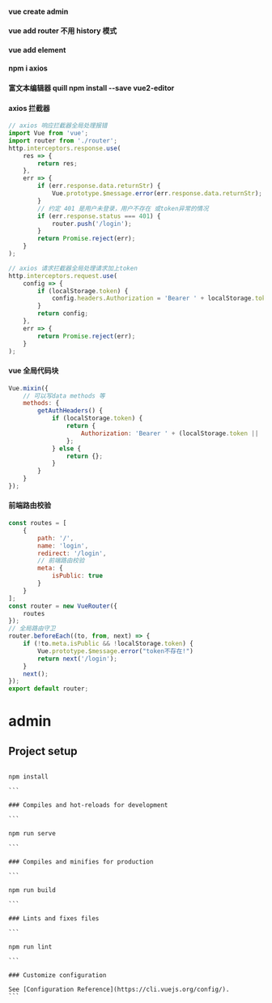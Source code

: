 #### vue create admin

#### vue add router 不用 history 模式

#### vue add element

#### npm i axios

#### 富文本编辑器 quill npm install --save vue2-editor

#### axios 拦截器

```javaScript
// axios 响应拦截器全局处理报错
import Vue from 'vue';
import router from './router';
http.interceptors.response.use(
    res => {
        return res;
    },
    err => {
        if (err.response.data.returnStr) {
            Vue.prototype.$message.error(err.response.data.returnStr);
        }
        // 约定 401 是用户未登录，用户不存在 或token异常的情况
        if (err.response.status === 401) {
            router.push('/login');
        }
        return Promise.reject(err);
    }
);

// axios 请求拦截器全局处理请求加上token
http.interceptors.request.use(
    config => {
        if (localStorage.token) {
            config.headers.Authorization = 'Bearer ' + localStorage.token;
        }
        return config;
    },
    err => {
        return Promise.reject(err);
    }
);
```

#### vue 全局代码块

```javaScript
Vue.mixin({
    // 可以写data methods 等
    methods: {
        getAuthHeaders() {
            if (localStorage.token) {
                return {
                    Authorization: 'Bearer ' + (localStorage.token || '')
                };
            } else {
                return {};
            }
        }
    }
});
```

#### 前端路由校验

```javaScript
const routes = [
    {
        path: '/',
        name: 'login',
        redirect: '/login',
        // 前端路由校验
        meta: {
            isPublic: true
        }
    }
];
const router = new VueRouter({
    routes
});
// 全局路由守卫
router.beforeEach((to, from, next) => {
    if (!to.meta.isPublic && !localStorage.token) {
        Vue.prototype.$message.error("token不存在!")
        return next('/login');
    }
    next();
});
export default router;
```

# admin

## Project setup

````

npm install

```

### Compiles and hot-reloads for development

```

npm run serve

```

### Compiles and minifies for production

```

npm run build

```

### Lints and fixes files

```

npm run lint

```

### Customize configuration

See [Configuration Reference](https://cli.vuejs.org/config/).
```
